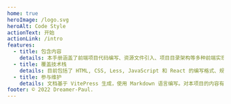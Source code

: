 ```yaml
---
home: true
heroImage: /logo.svg
heroAlt: Code Style
actionText: 开始
actionLink: /intro
features:
  - title: 包含内容
    details: 本手册涵盖了前端项目代码编写、资源文件引入、项目目录架构等多种前端实现场景的编写格式、规范与实践。
  - title: 覆盖技术栈
    details: 目前包括了 HTML, CSS, Less, JavaScript 和 React 的编写格式、规则与实践。
  - title: 参与维护
    details: 文档基于 VitePress 生成，使用 Markdown 语言编写。对本项目的内容有些许想法？欢迎在 Issues 区进行讨论交流。
footer: © 2022 Dreamer-Paul.
---
```

